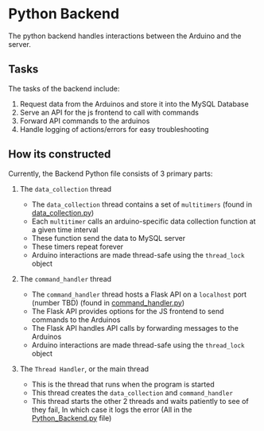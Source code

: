 # Python Backend

The python backend handles interactions between the Arduino and the server.

## Tasks
The tasks of the backend include:
1. Request data from the Arduinos and store it into the MySQL Database
2. Serve an API for the js frontend to call with commands
3. Forward API commands to the arduinos
4. Handle logging of actions/errors for easy troubleshooting

## How its constructed
Currently, the Backend Python file consists of 3 primary parts:
1. The `data_collection` thread
   - The `data_collection` thread contains a set of `multitimers` (found in [data_collection.py](data_collection.py))
   - Each `multitimer` calls an arduino-specific data collection function at a given time interval
   - These function send the data to MySQL server
   - These timers repeat forever
   - Arduino interactions are made thread-safe using the `thread_lock` object

2. The `command_handler` thread
    - The `command_handler` thread hosts a Flask API on a `localhost` port (number TBD) (found in [command_handler.py](./command_handler.py))
    - The Flask API provides options for the JS frontend to send commands to the Arduinos
    - The Flask API handles API calls by forwarding messages to the Arduinos
    - Arduino interactions are made thread-safe using the `thread_lock` object

3. The `Thread Handler`, or the main thread
    - This is the thread that runs when the program is started
    - This thread creates the `data_collection` and `command_handler`
    - This thread starts the other 2 threads and waits patiently to see of they fail, In which case it logs the error (All in the [Python_Backend.py](./Python_Backend.py) file)